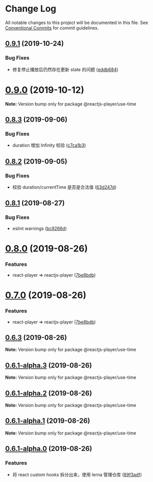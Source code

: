 # Change Log

All notable changes to this project will be documented in this file.
See [Conventional Commits](https://conventionalcommits.org) for commit guidelines.

## [0.9.1](https://github.com/goblin-laboratory/reactjs-player/compare/v0.9.0...v0.9.1) (2019-10-24)


### Bug Fixes

* 修复停止播放后仍然存在更新 state 的问题 ([eddb684](https://github.com/goblin-laboratory/reactjs-player/commit/eddb684))





# [0.9.0](https://github.com/goblin-laboratory/reactjs-player/compare/v0.8.3...v0.9.0) (2019-10-12)

**Note:** Version bump only for package @reactjs-player/use-time





## [0.8.3](https://github.com/goblin-laboratory/reactjs-player/compare/v0.8.2...v0.8.3) (2019-09-06)


### Bug Fixes

* duration 增加 Infinity 校验 ([c7ca1b3](https://github.com/goblin-laboratory/reactjs-player/commit/c7ca1b3))





## [0.8.2](https://github.com/goblin-laboratory/reactjs-player/compare/v0.8.1...v0.8.2) (2019-09-05)


### Bug Fixes

* 校验 duration/currentTime 是否是合法值 ([63d247d](https://github.com/goblin-laboratory/reactjs-player/commit/63d247d))





## [0.8.1](https://github.com/goblin-laboratory/reactjs-player/compare/v0.8.0...v0.8.1) (2019-08-27)


### Bug Fixes

* eslint warnings ([bc9266d](https://github.com/goblin-laboratory/reactjs-player/commit/bc9266d))





# [0.8.0](https://github.com/goblin-laboratory/reactjs-player/compare/v0.6.3...v0.8.0) (2019-08-26)


### Features

* react-player => reactjs-player ([7be8bdb](https://github.com/goblin-laboratory/reactjs-player/commit/7be8bdb))





# [0.7.0](https://github.com/goblin-laboratory/reactjs-player/compare/v0.6.3...v0.7.0) (2019-08-26)


### Features

* react-player => reactjs-player ([7be8bdb](https://github.com/goblin-laboratory/reactjs-player/commit/7be8bdb))





## [0.6.3](https://github.com/goblin-laboratory/reactjs-player/compare/v0.6.1-alpha.3...v0.6.3) (2019-08-26)

**Note:** Version bump only for package @reactjs-player/use-time





## [0.6.1-alpha.3](https://github.com/goblin-laboratory/reactjs-player/compare/v0.6.1-alpha.2...v0.6.1-alpha.3) (2019-08-26)

**Note:** Version bump only for package @reactjs-player/use-time





## [0.6.1-alpha.2](https://github.com/goblin-laboratory/reactjs-player/compare/v0.6.1-alpha.1...v0.6.1-alpha.2) (2019-08-26)

**Note:** Version bump only for package @reactjs-player/use-time





## [0.6.1-alpha.1](https://github.com/goblin-laboratory/reactjs-player/compare/v0.6.2-alpha.0...v0.6.1-alpha.1) (2019-08-26)

**Note:** Version bump only for package @reactjs-player/use-time





## [0.6.1-alpha.0](https://github.com/goblin-laboratory/reactjs-player/compare/v0.5.5...v0.6.1-alpha.0) (2019-08-26)


### Features

* 将 react custom hooks 拆分出来，使用 lerna 管理仓库 ([89f3adf](https://github.com/goblin-laboratory/reactjs-player/commit/89f3adf))
